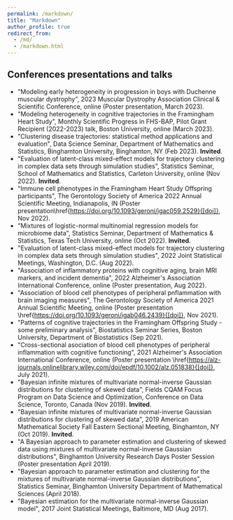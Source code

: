 ```yaml
---
permalink: /markdown/
title: "Markdown"
author_profile: true
redirect_from: 
  - /md/
  - /markdown.html
---
```


## Conferences presentations and talks

* "Modeling early heterogeneity in progression in boys with Duchenne muscular dystrophy", 2023 Muscular Dystrophy Association Clinical \& Scientific Conference, online (Poster presentation, March 2023).
* "Modeling heterogeneity in cognitive	trajectories in the Framingham Heart Study", Monthly Scientific Progress in FHS-BAP, Pilot Grant Recipient (2022-2023) talk, Boston University, online (March 2023).
* "Clustering disease trajectories: statistical method applications and evaluation", Data Science Seminar, Department of Mathematics and Statistics, Binghamton University, Binghamton, NY (Feb 2023). **Invited**.
* "Evaluation of latent-class mixed-effect models for trajectory	clustering in complex data sets through simulation studies", Statistics Seminar, School of Mathematics and Statistics, Carleton University, online (Nov 2022). **Invited**.
* "Immune cell phenotypes in the Framingham Heart Study Offspring participants", The Gerontology Society of America 2022 Annual Scientific Meeting, Indianapolis, IN (Poster presentation\href{https://doi.org/10.1093/geroni/igac059.2529}{[doi]}, Nov 2022).
* "Mixtures of logistic-normal multinomial regression models for microbiome data", Statistics Seminar, Department of Mathematics \& Statistics, Texas Tech University, online (Oct 2022). **Invited**.
* "Evaluation of latent-class mixed-effect models for trajectory clustering in complex data sets through simulation studies", 2022 Joint Statistical Meetings, Washington, D.C. (Aug 2022).
* "Association of inflammatory proteins with cognitive aging, brain MRI markers, and incident dementia", 2022 Alzheimer's Association International Conference, online (Poster presentation, Aug 2022).
* "Association of blood cell phenotypes of peripheral pnflammation with brain imaging measures", The Gerontology Society of America 2021 Annual Scientific Meeting, online (Poster presentation \href{https://doi.org/10.1093/geroni/igab046.2439}{[doi]}, Nov 2021).
* "Patterns of cognitive trajectories in the Framingham Offspring Study - some preliminary analysis", Biostatistics Seminar Series, Boston University, Department of Biostatistics (Sep 2021).
* "Cross-sectional asociation of blood cell phenotypes of peripheral inflammation with cognitive functioning", 2021 Alzheimer's Association International Conference, online (Poster presentation \href{https://alz-journals.onlinelibrary.wiley.com/doi/epdf/10.1002/alz.051838}{[doi]}, July 2021).
* "Bayesian infinite mixtures of multivariate normal-inverse Gaussian distributions for clustering of skewed data", Fields CQAM Focus Program on Data Science and Optimization, Conference on Data Science, Toronto, Canada (Nov 2019). **Invited**.
* "Bayesian infinite mixtures of multivariate normal-inverse Gaussian distributions for clustering of skewed data", 2019 American Mathematical Society Fall Eastern Sectional Meeting, Binghamton, NY (Oct 2019). **Invited**.
* "A Bayesian approach to parameter estimation and clustering of skewed data using mixtures of multivariate normal-inverse Gaussian distributions", Binghamton University Research Days Poster Session (Poster presentation April 2019).
* "Bayesian approach to parameter estimation and clustering for the mixtures of multivariate normal-inverse Gaussian distributions", Statistics Seminar, Binghamton University Department of Mathematical Sciences (April 2018).
* "Bayesian estimation for the multivariate normal-inverse Gaussian model", 2017 Joint Statistical Meetings, Baltimore, MD (Aug 2017).

